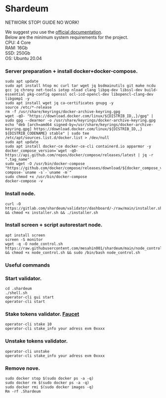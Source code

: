 # Shardeum
NETWORK STOP! GUIDE NO WORK!

We suggest you use the [official documentation](https://docs.shardeum.org/node/run/validator). </br>
Below are the minimum system requirements for the project.</br>
CPU: 4 Core </br>
RAM: 16Gb </br>
SSD: 250Gb </br>
OS: Ubuntu 20.04 </br>

### Server preparation + install docker+docker-compose.
```
sudo apt update
sudo apt install htop mc curl tar wget jq bsdmainutils git make ncdu gcc jq chrony net-tools iotop nload clang libpq-dev libssl-dev build-essential pkg-config openssl ocl-icd-opencl-dev libopencl-clang-dev libgomp1 -y
sudo apt install wget jq ca-certificates gnupg -y
source /etc/*-release
rm -f /usr/share/keyrings/docker-archive-keyring.gpg
wget -qO- "https://download.docker.com/linux/${DISTRIB_ID,,}/gpg" | sudo gpg --dearmor -o /usr/share/keyrings/docker-archive-keyring.gpg
echo "deb [arch=amd64 signed-by=/usr/share/keyrings/docker-archive-keyring.gpg] https://download.docker.com/linux/${DISTRIB_ID,,} ${DISTRIB_CODENAME} stable" | sudo tee /etc/apt/sources.list.d/docker.list > /dev/null
sudo apt update
sudo apt install docker-ce docker-ce-cli containerd.io apparmor -y
docker_compose_version=`wget -qO- https://api.github.com/repos/docker/compose/releases/latest | jq -r ".tag_name"`
sudo wget -O /usr/bin/docker-compose "https://github.com/docker/compose/releases/download/${docker_compose_version}/docker-compose-`uname -s`-`uname -m`"
sudo chmod +x /usr/bin/docker-compose
docker-compose -v
```

### Install node.
```
curl -O https://gitlab.com/shardeum/validator/dashboard/-/raw/main/installer.sh && chmod +x installer.sh && ./installer.sh
```

### Install screen + script autorestart node.
```
apt install screen
screen -S monitor
wget -q -O node_control.sh https://raw.githubusercontent.com/mesahin001/shardeum/main/node_control.sh && chmod +x node_control.sh && sudo /bin/bash node_control.sh
```

### Useful commands

### Start validator.
```
cd .shardeum
./shell.sh
operator-cli gui start
operator-cli start
```

### Stake tokens validator. [Faucet](https://discord.gg/shardeum)
```
operator-cli stake 10
operator-cli stake_info your adress evm 0xxxx
```

### Unstake tokens validator.
```
operator-cli unstake
operator-cli stake_info your adress evm 0xxxx
```

### Remove nove.
```
sudo docker stop $(sudo docker ps -a -q)
sudo docker rm $(sudo docker ps -a -q)
sudo docker rmi $(sudo docker images -q)
Rm -rf .Shardeum
```
